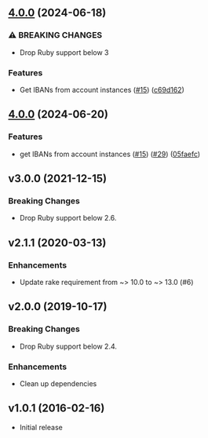 ## [4.0.0](https://github.com/sequra/norma43_parser/compare/3.0.0...v4.0.0) (2024-06-18)


### ⚠ BREAKING CHANGES

* Drop Ruby support below 3

### Features

* Get IBANs from account instances ([#15](https://github.com/sequra/norma43_parser/issues/15)) ([c69d162](https://github.com/sequra/norma43_parser/commit/c69d162361b188f2b2d904b1958e3108be9a3939))


## [4.0.0](https://github.com/sequra/norma43_parser/compare/3.0.0...v4.0.0) (2024-06-20)


### Features

* get IBANs from account instances ([#15](https://github.com/sequra/norma43_parser/issues/15)) ([#29](https://github.com/sequra/norma43_parser/issues/29)) ([05faefc](https://github.com/sequra/norma43_parser/commit/05faefc0a15d580a981224f3501fb4610c2edbdd))

## v3.0.0 (2021-12-15)

### Breaking Changes

- Drop Ruby support below 2.6.

## v2.1.1 (2020-03-13)

### Enhancements

- Update rake requirement from ~> 10.0 to ~> 13.0 (#6)

## v2.0.0 (2019-10-17)

### Breaking Changes

- Drop Ruby support below 2.4.


### Enhancements

- Clean up dependencies

## v1.0.1 (2016-02-16)

- Initial release
